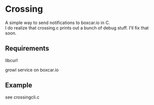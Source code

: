 Crossing
===
A simple way to send notifications to boxcar.io in C.  
I do realize that crossing.c prints out a bunch of debug stuff.  I'll fix that soon.

Requirements
---
libcurl

growl service on boxcar.io

Example
---
see crossingcli.c